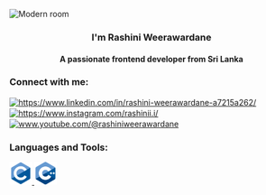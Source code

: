 
![Modern room](https://github.com/rashinie01/rashinie01/assets/155546614/eff6c147-11a5-454b-9718-92f3daa03454)

<h3 align="center">I'm Rashini Weerawardane</h3>
<h4 align="center">A passionate frontend developer from Sri Lanka</h4>

<h3 align="left">Connect with me:</h3>
<p align="left">
<a href="https://linkedin.com/in/https://www.linkedin.com/in/rashini-weerawardane-a7215a262/" target="blank"><img align="center" src="https://raw.githubusercontent.com/rahuldkjain/github-profile-readme-generator/master/src/images/icons/Social/linked-in-alt.svg" alt="https://www.linkedin.com/in/rashini-weerawardane-a7215a262/" height="30" width="40" /></a>
<a href="https://instagram.com/https://www.instagram.com/rashinii.i/" target="blank"><img align="center" src="https://raw.githubusercontent.com/rahuldkjain/github-profile-readme-generator/master/src/images/icons/Social/instagram.svg" alt="https://www.instagram.com/rashinii.i/" height="30" width="40" /></a>
<a href="https://www.youtube.com/c/www.youtube.com/@rashiniweerawardane" target="blank"><img align="center" src="https://raw.githubusercontent.com/rahuldkjain/github-profile-readme-generator/master/src/images/icons/Social/youtube.svg" alt="www.youtube.com/@rashiniweerawardane" height="30" width="40" /></a>
</p>

<h3 align="left">Languages and Tools:</h3>
<p align="left"> <a href="https://www.cprogramming.com/" target="_blank" rel="noreferrer"> <img src="https://raw.githubusercontent.com/devicons/devicon/master/icons/c/c-original.svg" alt="c" width="40" height="40"/> </a> <a href="https://www.w3schools.com/cpp/" target="_blank" rel="noreferrer"> <img src="https://raw.githubusercontent.com/devicons/devicon/master/icons/cplusplus/cplusplus-original.svg" alt="cplusplus" width="40" height="40"/> </a> </p>

